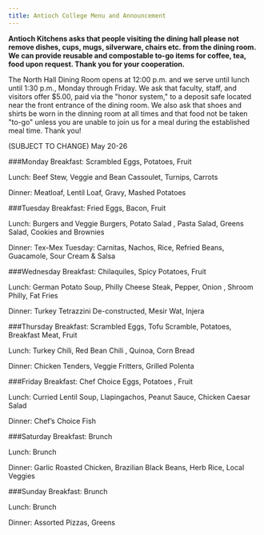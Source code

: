 ```yaml
---
title: Antioch College Menu and Announcement
---
```

**Antioch Kitchens asks that people visiting the dining hall please not remove dishes, cups, mugs, silverware, chairs etc. from the dining room. We can provide reusable and compostable to-go items for coffee, tea, food upon request. Thank you for your cooperation.**

The North Hall Dining Room opens at 12:00 p.m. and we serve until lunch until 1:30 p.m., Monday through Friday.  We ask that faculty, staff, and visitors offer $5.00, paid via the "honor system," to a deposit safe located near the front entrance of the dining room. We also ask that shoes and shirts be worn in the dinning room at all times and that food not be taken "to-go" unless you are unable to join us for a meal during the established meal time. Thank you!

(SUBJECT TO CHANGE) May 20-26

###Monday
Breakfast: Scrambled Eggs, Potatoes, Fruit

Lunch: Beef Stew, Veggie and Bean Cassoulet, Turnips, Carrots

Dinner: Meatloaf, Lentil Loaf, Gravy, Mashed Potatoes

###Tuesday
Breakfast: Fried Eggs, Bacon, Fruit

Lunch: Burgers and Veggie Burgers, Potato Salad , Pasta Salad, Greens Salad, Cookies and Brownies

Dinner: Tex-Mex Tuesday: Carnitas, Nachos, Rice, Refried Beans, Guacamole, Sour Cream & Salsa

###Wednesday
Breakfast:  Chilaquiles, Spicy Potatoes, Fruit

Lunch: German Potato Soup, Philly Cheese Steak, Pepper, Onion , Shroom Philly, Fat Fries

Dinner: Turkey Tetrazzini De-constructed, Mesir Wat, Injera

###Thursday
Breakfast: Scrambled Eggs, Tofu Scramble, Potatoes, Breakfast Meat, Fruit

Lunch: Turkey Chili, Red Bean Chili , Quinoa, Corn Bread

Dinner: Chicken Tenders, Veggie Fritters, Grilled Polenta

###Friday
Breakfast: Chef Choice Eggs, Potatoes , Fruit

Lunch: Curried Lentil Soup, Llapingachos, Peanut Sauce, Chicken Caesar Salad

Dinner: Chef&rsquo;s Choice Fish

###Saturday
Breakfast: Brunch

Lunch: Brunch

Dinner: Garlic Roasted Chicken, Brazilian Black Beans, Herb Rice, Local Veggies

###Sunday
Breakfast: Brunch

Lunch: Brunch

Dinner: Assorted Pizzas, Greens

